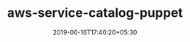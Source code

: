 ---
title: "aws-service-catalog-puppet"
date: 2019-06-16T17:46:20+05:30
type: "organisations"
org_name: "Amazon Web Services - Labs"
repo_desc: "This is a framework where you list your AWS accounts with tags and your AWS Service Catalog products with tags or target accounts. The framework works through your lists, dedupes and spots collisions and then provisions the products into your AWS accounts for you. It handles the Portfolio sharing, its acceptance and can provision products cross account and cross region."
repo_link: https://github.com/awslabs/aws-service-catalog-puppet
---